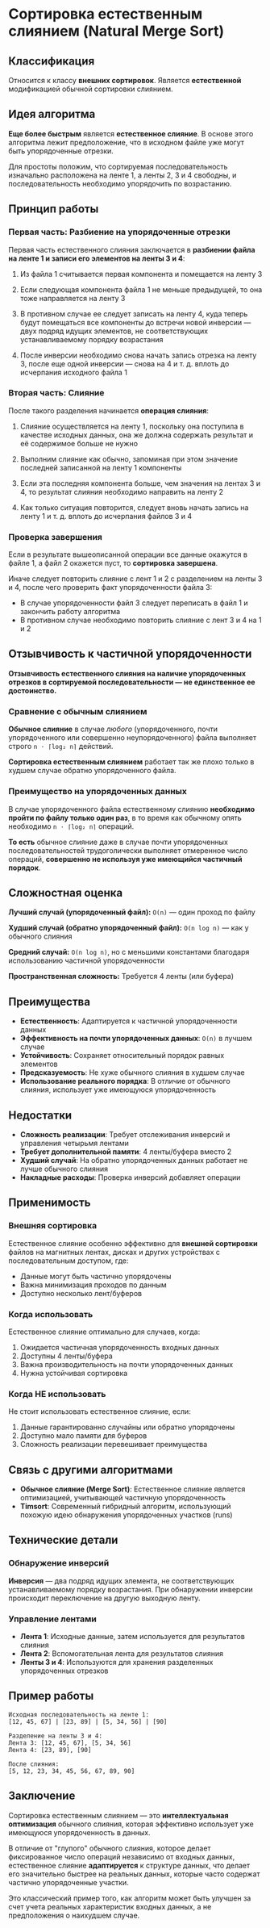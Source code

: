 # Сортировка естественным слиянием (Natural Merge Sort)

## Классификация

Относится к классу **внешних сортировок**. Является **естественной** модификацией обычной сортировки слиянием.

## Идея алгоритма

**Еще более быстрым** является **естественное слияние**. В основе этого алгоритма лежит предположение, что в исходном файле уже могут быть упорядоченные отрезки. 

Для простоты положим, что сортируемая последовательность изначально расположена на ленте 1, а ленты 2, 3 и 4 свободны, и последовательность необходимо упорядочить по возрастанию.

## Принцип работы

### Первая часть: Разбиение на упорядоченные отрезки

Первая часть естественного слияния заключается в **разбиении файла на ленте 1 и записи его элементов на ленты 3 и 4**:

1. Из файла 1 считывается первая компонента и помещается на ленту 3

2. Если следующая компонента файла 1 не меньше предыдущей, то она тоже направляется на ленту 3

3. В противном случае ее следует записать на ленту 4, куда теперь будут помещаться все компоненты до встречи новой инверсии — двух подряд идущих элементов, не соответствующих устанавливаемому порядку возрастания

4. После инверсии необходимо снова начать запись отрезка на ленту 3, после еще одной инверсии — снова на 4 и т. д. вплоть до исчерпания исходного файла 1

### Вторая часть: Слияние

После такого разделения начинается **операция слияния**:

1. Слияние осуществляется на ленту 1, поскольку она поступила в качестве исходных данных, она же должна содержать результат и её содержимое больше не нужно

2. Выполним слияние как обычно, запоминая при этом значение последней записанной на ленту 1 компоненты

3. Если эта последняя компонента больше, чем значения на лентах 3 и 4, то результат слияния необходимо направить на ленту 2

4. Как только ситуация повторится, следует вновь начать запись на ленту 1 и т. д. вплоть до исчерпания файлов 3 и 4

### Проверка завершения

Если в результате вышеописанной операции все данные окажутся в файле 1, а файл 2 окажется пуст, то **сортировка завершена**. 

Иначе следует повторить слияние с лент 1 и 2 с разделением на ленты 3 и 4, после чего проверить факт упорядоченности файла 3:
- В случае упорядоченности файл 3 следует переписать в файл 1 и закончить работу алгоритма
- В противном случае необходимо повторить слияние с лент 3 и 4 на 1 и 2

## Отзывчивость к частичной упорядоченности

**Отзывчивость естественного слияния на наличие упорядоченных отрезков в сортируемой последовательности — не единственное ее достоинство.**

### Сравнение с обычным слиянием

**Обычное слияние** в случае *любого* (упорядоченного, почти упорядоченного или совершенно неупорядоченного) файла выполняет строго `n · ⌈log₂ n⌉` действий.

**Сортировка естественным слиянием** работает так же плохо только в худшем случае обратно упорядоченного файла.

### Преимущество на упорядоченных данных

В случае упорядоченного файла естественному слиянию **необходимо пройти по файлу только один раз**, в то время как обычному опять необходимо `n · ⌈log₂ n⌉` операций.

**То есть** обычное слияние даже в случае почти упорядоченных последовательностей трудоголически выполняет отмеренное число операций, **совершенно не используя уже имеющийся частичный порядок**.

## Сложностная оценка

**Лучший случай (упорядоченный файл):** `O(n)` — один проход по файлу

**Худший случай (обратно упорядоченный файл):** `O(n log n)` — как у обычного слияния

**Средний случай:** `O(n log n)`, но с меньшими константами благодаря использованию частичной упорядоченности

**Пространственная сложность:** Требуется 4 ленты (или буфера)

## Преимущества

- **Естественность**: Адаптируется к частичной упорядоченности данных
- **Эффективность на почти упорядоченных данных**: `O(n)` в лучшем случае
- **Устойчивость**: Сохраняет относительный порядок равных элементов
- **Предсказуемость**: Не хуже обычного слияния в худшем случае
- **Использование реального порядка**: В отличие от обычного слияния, использует уже имеющуюся упорядоченность

## Недостатки

- **Сложность реализации**: Требует отслеживания инверсий и управления четырьмя лентами
- **Требует дополнительной памяти**: 4 ленты/буфера вместо 2
- **Худший случай**: На обратно упорядоченных данных работает не лучше обычного слияния
- **Накладные расходы**: Проверка инверсий добавляет операции

## Применимость

### Внешняя сортировка

Естественное слияние особенно эффективно для **внешней сортировки** файлов на магнитных лентах, дисках и других устройствах с последовательным доступом, где:
- Данные могут быть частично упорядочены
- Важна минимизация проходов по данным
- Доступно несколько лент/буферов

### Когда использовать

Естественное слияние оптимально для случаев, когда:
1. Ожидается частичная упорядоченность входных данных
2. Доступны 4 ленты/буфера
3. Важна производительность на почти упорядоченных данных
4. Нужна устойчивая сортировка

### Когда НЕ использовать

Не стоит использовать естественное слияние, если:
1. Данные гарантированно случайны или обратно упорядочены
2. Доступно мало памяти для буферов
3. Сложность реализации перевешивает преимущества

## Связь с другими алгоритмами

- **Обычное слияние (Merge Sort)**: Естественное слияние является оптимизацией, учитывающей частичную упорядоченность
- **Timsort**: Современный гибридный алгоритм, использующий похожую идею обнаружения упорядоченных участков (runs)

## Технические детали

### Обнаружение инверсий

**Инверсия** — два подряд идущих элемента, не соответствующих устанавливаемому порядку возрастания. При обнаружении инверсии происходит переключение на другую выходную ленту.

### Управление лентами

- **Лента 1**: Исходные данные, затем используется для результатов слияния
- **Лента 2**: Вспомогательная лента для результатов слияния
- **Ленты 3 и 4**: Используются для хранения разделенных упорядоченных отрезков

## Пример работы

```
Исходная последовательность на ленте 1:
[12, 45, 67] | [23, 89] | [5, 34, 56] | [90]

Разделение на ленты 3 и 4:
Лента 3: [12, 45, 67], [5, 34, 56]
Лента 4: [23, 89], [90]

После слияния:
[5, 12, 23, 34, 45, 56, 67, 89, 90]
```

## Заключение

Сортировка естественным слиянием — это **интеллектуальная оптимизация** обычного слияния, которая эффективно использует уже имеющуюся упорядоченность в данных. 

В отличие от "глупого" обычного слияния, которое делает фиксированное число операций независимо от входных данных, естественное слияние **адаптируется** к структуре данных, что делает его значительно быстрее на реальных данных, которые часто содержат частично упорядоченные участки.

Это классический пример того, как алгоритм может быть улучшен за счет учета реальных характеристик входных данных, а не предположения о наихудшем случае.

